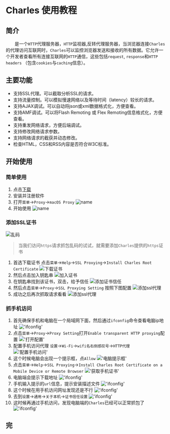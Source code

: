 # Charles 使用教程
## 简介
&emsp;&emsp;是一个`HTTP`代理服务器，`HTTP`监视器,反转代理服务器，当浏览器连接`Charles`的代理访问互联网时，`Charles`可以监控浏览器发送和接收的所有数据。它允许一个开发者查看所有连接互联网的`HTTP`通信，这些包括`request`, `response`和`HTTP headers` （包含`cookies`与`caching`信息）。
## 主要功能
* 支持SSL代理。可以截取分析SSL的请求。
* 支持流量控制。可以模拟慢速网络以及等待时间（latency）较长的请求。
* 支持AJAX调试。可以自动将json或xml数据格式化，方便查看。
* 支持AMF调试。可以将Flash Remoting 或 Flex Remoting信息格式化，方便查看。
* 支持重发网络请求，方便后端调试。
* 支持修改网络请求参数。
* 支持网络请求的截获并动态修改。
* 检查HTML，CSS和RSS内容是否符合W3C标准。

## 开始使用
### 简单使用
1. 点击[下载](http://www.baidu.com)
2. 安装并注册软件
3. 打开`菜单`->`Proxy`->`macOS Proxy`
![name](https://github.com/lightWey/notebook/blob/master/imageHost/2018/04/27/1524808380.png?raw=true, '安装页面')
4. 开始使用
![name](https://github.com/lightWey/notebook/blob/master/imageHost/2018/04/27/1524809040.png?raw=true,'开始使用')
### 添加SSL证书
![乱码](https://github.com/lightWey/notebook/blob/master/imageHost/2018/04/27/1524809044.png?raw=true)
> 当我们访问`https`请求抓包乱码的试试，就需要添加`Charles`提供的`https`证书
 
1. 首选下载证书 点击`菜单`->`Help`->`SSL Proxying`->`Install Charles Root Certificate`
![下载证书](https://github.com/lightWey/notebook/blob/master/imageHost/2018/04/27/1524809043.png?raw=true)
2. 然后点击加入钥匙串
![加入证书](https://github.com/lightWey/notebook/blob/master/imageHost/2018/04/27/1524809045.png?raw=true)
3. 在钥匙串找到该证书，双击，给予信任
![添加证书信任](https://github.com/lightWey/notebook/blob/master/imageHost/2018/04/27/1524809041.png?raw=true)
4. 然后点击`菜单`->`Proxy`->`SSL Proxying Setting` 按照下图配置
![添加ssl代理](https://github.com/lightWey/notebook/blob/master/imageHost/2018/04/27/1524809042.png?raw=true)
5. 成功之后再次抓取请求看看
![添加ssl代理](https://github.com/lightWey/notebook/blob/master/imageHost/2018/04/27/1524809047.png?raw=true)

### 抓手机访问
1. 首先确保手机和电脑在一个局域网下面，然后通过`ifconfig`命令查看电脑ip地址
!['ifconfig'](https://github.com/lightWey/notebook/blob/master/imageHost/2018/04/27/1524809053.png?raw=true)
2. 点击`菜单`->`Proxy`->`Proxy Setting`打开`Enable transparent HTTP proxying`配置
!['打开配置'](https://github.com/lightWey/notebook/blob/master/imageHost/2018/04/27/1524809054.png?raw=true)
3. 配置手机访问代理 `设置`->`Wi-Fi`->`wifi名右侧感叹号`->`HTTP代理`
!['配置手机访问'](https://github.com/lightWey/notebook/blob/master/imageHost/2018/04/27/1524809054.jpeg?raw=true)
4. 这个时候电脑会出现一个提示框，点`Allow`
!['电脑提示框'](https://github.com/lightWey/notebook/blob/master/imageHost/2018/04/27/1524809051.png?raw=true)
5. 点击`菜单`->`Help`->`SSL Proxying`->`Install Charles Root Certificate on a Mobile Device or Remote Browser`
!['获取手机证书'](https://github.com/lightWey/notebook/blob/master/imageHost/2018/04/27/1524809055.png?raw=true)
6. 电脑端会提示下载地址
!['ifconfig'](https://github.com/lightWey/notebook/blob/master/imageHost/2018/04/27/1524809052.png?raw=true)
7. 手机输入提示的`url`信息，提示安装描述文件
!['ifconfig'](https://github.com/lightWey/notebook/blob/master/imageHost/2018/04/27/1524809049.png?raw=true)
8. 这个时候在用手机访问网址发现还是不行
!['ifconfig'](https://github.com/lightWey/notebook/blob/master/imageHost/2018/04/27/1524809048.png?raw=true)
9. 去到`设置`->`通用`->`关于本机`->`证书信任设置`
!['ifconfig'](https://github.com/lightWey/notebook/blob/master/imageHost/2018/04/27/1524809050.png?raw=true)
10. 这时候再通过手机访问，发现电脑端的`Charles`已经可以正常抓包了
!['ifconfig'](https://github.com/lightWey/notebook/blob/master/imageHost/2018/04/27/1524809056.png?raw=true)
## 完